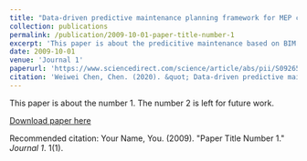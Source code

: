 ```yaml
---
title: "Data-driven predictive maintenance planning framework for MEP components based on BIM and IoT using machine learning algorithms"
collection: publications
permalink: /publication/2009-10-01-paper-title-number-1
excerpt: 'This paper is about the predicitive maintenance based on BIM and IoT using ML algorithms.'
date: 2009-10-01
venue: 'Journal 1'
paperurl: 'https://www.sciencedirect.com/science/article/abs/pii/S0926580518308562'
citation: 'Weiwei Chen, Chen. (2020). &quot; Data-driven predictive maintenance planning framework for MEP components based on BIM and IoT using machine learning algorithms.&quot; <i>Automation in Construction</i>. 112(103087).'
---
```

This paper is about the number 1. The number 2 is left for future work.

[Download paper here]( https://www.sciencedirect.com/science/article/abs/pii/S0926580518308562)

Recommended citation: Your Name, You. (2009). "Paper Title Number 1." <i>Journal 1</i>. 1(1).
